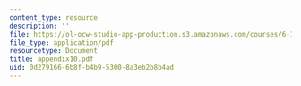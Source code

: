 ```yaml
---
content_type: resource
description: ''
file: https://ol-ocw-studio-app-production.s3.amazonaws.com/courses/6-111-introductory-digital-systems-laboratory-spring-2006/0d2791666b8fb4b953008a3eb2b8b4ad_appendix10.pdf
file_type: application/pdf
resourcetype: Document
title: appendix10.pdf
uid: 0d279166-6b8f-b4b9-5300-8a3eb2b8b4ad
---
```

